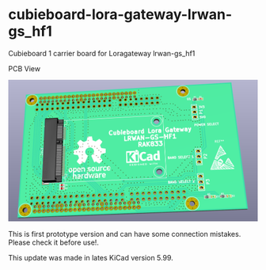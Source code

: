 # cubieboard-lora-gateway-lrwan-gs_hf1
Cubieboard 1 carrier board for Loragateway lrwan-gs_hf1

PCB View

![PCB_3D](Board_3D_View.png)

This is first prototype version and can have some connection mistakes. Please check it before use!.

This update was made in lates KiCad version 5.99.
